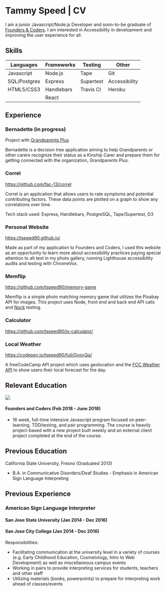 # Tammy Speed | CV

I am a junior Javascript/Node.js Developer and soon-to-be graduate of [Founders & Coders](https://foundersandcoders.com/). I am interested in Accessibility in development and improving the user experience for all. 

## Skills
| Languages   | Frameworks | Testing   | Other         |
| --------    | --------   | --------  | ------------  |
| Javascript  | Node.js    | Tape      | Git           |
| SQL/Postgres| Express    | Supertest | Accessibility |
| HTML5/CSS3  | Handlebars | Travis CI | Heroku        |
|             | React      |           |               |

## Experience
### Bernadette (in progress)
Project with [Grandparents Plus](https://www.grandparentsplus.org.uk/) 

Bernadette is a decision tree application aiming to help Grandparents or other carers recognize their status as a Kinship Carer and prepare them for getting connected with the organization, Grandparents Plus.

### Correl 
https://github.com/fac-13/correl

Correl is an application that allows users to rate symptoms and potential contributing factors. These data points are plotted on a graph to show any correlations over time.

Tech stack used: Express, Handlebars, PostgreSQL, Tape/Supertest, D3

### Personal Website
https://tspeed90.github.io/

Made as part of my application to Founders and Coders, I used this website as an opportunity to learn more about accessibility practices paying special attention to alt text in my photo gallery, running Lighthouse accessibility audits and testing with ChromeVox.

### Memflip
https://github.com/tspeed90/memory-game

Memflip is a simple photo matching memory game that utilizes the Pixabay API for images. This project uses Node, front end and back end API calls and [Nock](https://www.npmjs.com/package/nock) testing.

### Calculator 
https://github.com/tspeed90/js-calculator/

### Local Weather
https://codepen.io/tspeed90/full/GypyQq/

A freeCodeCamp API project which uses geolocation and the [FCC Weather API](https://fcc-weather-api.glitch.me/) to show users their local forecast for the day.


## Relevant Education
![](http://res.cloudinary.com/dp6beg5nw/image/upload/v1525004700/fac-logo_njmmf7.png)
#### Founders and Coders (Feb 2018 - June 2018)
- 16 week, full-time intensive Javascript program focused on peer-learning, TDD/testing, and pair programming. The course is heavily project-based with a new project built weekly and an external client project completed at the end of the course.

## Previous Education

California State University, Fresno (Graduated 2013)
 - B.A. in Communicative Disorders/Deaf Studies - Emphasis in American Sign Language Interpreting

## Previous Experience
### American Sign Language Interpreter
#### San Jose State University (Jan 2014 - Dec 2016)
#### San Jose City College (Jan 2014 - Dec 2016)


Responsibilities:
- Facilitating communication at the university level in a variety of courses (e.g. Early Childhood Education, Cosmetology, Intro to Web Development) as well as miscellaneous campus events
- Working in pairs to provide interpreting services for students, teachers and other staff
- Utilizing materials (books, powerpoints) to prepare for interpreting work ahead of classes/events



